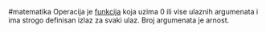 #matematika 
Operacija je [funkcija](Funkcija) koja uzima 0 ili vise ulaznih argumenata i ima strogo definisan izlaz za svaki ulaz. Broj argumenata je arnost.
